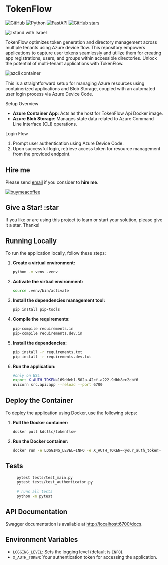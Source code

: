 # TokenFlow

[![GitHub](https://img.shields.io/github/license/kdcllc/tokenflow.svg)](https://github.com/kdcllc/tokenflow/blob/master/LICENSE)
![Python](https://img.shields.io/badge/python-3.12-blue.svg)
[![FastAPI](https://img.shields.io/badge/FastAPI-0.111.0-009688.svg?style=flat&logo=FastAPI&logoColor=white)](https://fastapi.tiangolo.com)
[![GitHub stars](https://img.shields.io/github/stars/kdcllc/tokenflow.svg?style=social)](https://github.com/kdcllc/tokenflow/stargazers)

![I stand with Israel](./images/IStandWithIsrael.png)

TokenFlow optimizes token generation and directory management across multiple tenants using Azure device flow. This repository empowers applications to capture user tokens seamlessly and utilize them for creating app registrations, users, and groups within accessible directories. Unlock the potential of multi-tenant applications with TokenFlow.

![azcli container](images/azcli-api-container.png)

This is a straightforward setup for managing Azure resources using containerized applications and Blob Storage, coupled with an automated user login process via Azure Device Code.

Setup Overview
- **Azure Container App**: Acts as the host for TokenFlow Api Docker image.
- **Azure Blob Storage**: Manages state data related to Azure Command Line Interface (CLI) operations.

Login Flow
1. Prompt user authentication using Azure Device Code.
2. Upon successful login, retrieve access token for resource management from the provided endpoint.

## Hire me

Please send [email](mailto:kingdavidconsulting@gmail.com) if you consider to **hire me**.

[![buymeacoffee](https://www.buymeacoffee.com/assets/img/custom_images/orange_img.png)](https://www.buymeacoffee.com/vyve0og)

## Give a Star! :star

If you like or are using this project to learn or start your solution, please give it a star. Thanks!

## Running Locally

To run the application locally, follow these steps:

1. **Create a virtual environment:**

    ```bash
    python -m venv .venv
    ```

2. **Activate the virtual environment:**

    ```bash
    source .venv/bin/activate
    ```

3. **Install the dependencies management tool:**

    ```bash
    pip install pip-tools
    ```

4. **Compile the requirements:**

    ```bash
    pip-compile requirements.in
    pip-compile requirements.dev.in
    ```

5. **Install the dependencies:**

    ```bash
    pip install -r requirements.txt
    pip install -r requirements.dev.txt
    ```

6. **Run the application:**

    ```bash
    #only on WSL
    export X_AUTH_TOKEN=169ddeb1-502a-42cf-a222-9dbb8ec2cbf6
    uvicorn src.api:app --reload --port 6700
    ```

## Deploy the Container

To deploy the application using Docker, use the following steps:

1. **Pull the Docker container:**

    ```bash
    docker pull kdcllc/tokenflow
    ```

2. **Run the Docker container:**

    ```bash
    docker run -e LOGGING_LEVEL=INFO -e X_AUTH_TOKEN=<your_auth_token> -p 6700:6700 kdcllc/tokenflow
    ```

## Tests

```bash
     pytest tests/test_main.py
     pytest tests/test_authenticator.py

     # runs all tests
     python -m pytest
```

## API Documentation

Swagger documentation is available at [http://localhost:6700/docs](http://localhost:6700/docs).

## Environment Variables

- `LOGGING_LEVEL`: Sets the logging level (default is `INFO`).
- `X_AUTH_TOKEN`: Your authentication token for accessing the application.
